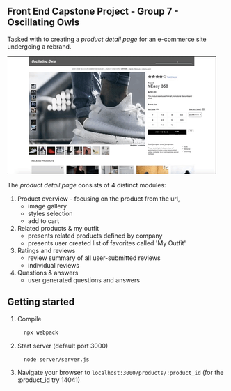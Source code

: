## Front End Capstone Project - Group 7 - Oscillating Owls
Tasked with to creating a _product detail page_ for an e-commerce site undergoing a rebrand.

![](giphy.gif)

The _product detail page_ consists of 4 distinct modules:
1. Product overview - focusing on the product from the url,
   - image gallery
   - styles selection
   - add to cart
1. Related products & my outfit
   - presents related products defined by company
   - presents user created list of favorites called 'My Outfit'
1. Ratings and reviews
   - review summary of all user-submitted reviews
   - individual reviews
1. Questions & answers
   - user generated questions and answers


## Getting started
1. Compile
   ```sh
	 npx webpack
	 ```

1. Start server (default port 3000)
   ```sh
	 node server/server.js
	 ```
1. Navigate your browser to `localhost:3000/products/:product_id` (for the :product_id try 14041)

